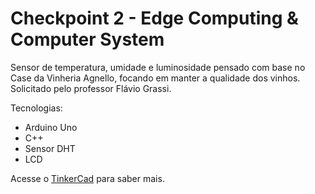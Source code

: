 # Checkpoint 2 - Edge Computing & Computer System

Sensor de temperatura, umidade e luminosidade pensado com base no Case da Vinheria Agnello, focando em manter a qualidade dos vinhos. Solicitado pelo professor Flávio Grassi.

Tecnologias:

- Arduino Uno
- C++
- Sensor DHT
- LCD

Acesse o [TinkerCad](https://www.tinkercad.com/things/6gMycmdQfgC-grand-fyyran/editel) para saber mais.

